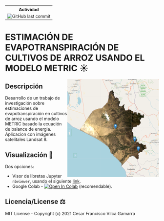 <table style="width:50%">
  <tr>
    <th>Actividad</th>
  </tr>
  <tr>
    <td><img src="https://img.shields.io/github/last-commit/vilcagamarracf/Inv_arroz_METRIC?style=flat-square" alt="GitHub last commit"</td>
  </tr>
</table>

# ESTIMACIÓN DE EVAPOTRANSPIRACIÓN DE CULTIVOS DE ARROZ USANDO EL MODELO METRIC ☀️

<img src="figures/Region_of_Interest.PNG" alt="Zona de trabajo" align='right' width=300/>

## Descripción 
Desarrollo de un trabajo de investigación sobre estimaciones de evapotranspiración en cultivos de arroz usando el modelo METRIC basado la ecuación de balance de energia. 
Aplicacion con imágenes satelitales Landsat 8.

## Visualización 📓
Dos opciones:
- Visor de libretas Jupyter `nbviewer`, usando el siguiente [link](https://nbviewer.jupyter.org/github/vilcagamarracf/Inv_arroz_METRIC/blob/main/jupyter_notebook/Inv_Arroz_METRIC.ipynb).
- Google Colab - <a href="https://colab.research.google.com/github/vilcagamarracf/Inv_arroz_METRIC/blob/main/jupyter_notebook/Inv_Arroz_METRIC.ipynb" target="_parent"><img src="https://colab.research.google.com/assets/colab-badge.svg" alt="Open In Colab"/></a> (recomendable).

## Licencia/License ⚖️
MIT License - Copyright (c) 2021 Cesar Francisco Vilca Gamarra
